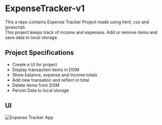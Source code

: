 # ExpenseTracker-v1

This a repo contains Expense Tracker Project made using html, css and javascript.  
This project keeps track of income and expenses. Add or remove items and save data to local storage.

## Project Specifications

-   Create a UI for project
-   Display transaction items in DOM
-   Show balance, expense and income totals
-   Add new transation and reflect in total
-   Delete items from DOM
-   Persist Data to local storage

## UI

![Expense Tracker App](ExpenseTracker-v1/Expense-Tracker.png)
